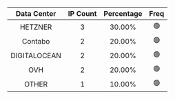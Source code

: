 | Data Center | IP Count | Percentage | Freq |
|:------------:|:--------:|:-----------:|:-----:|
| HETZNER | 3 | 30.00% | 🟢 |
| Contabo | 2 | 20.00% | 🟢 |
| DIGITALOCEAN | 2 | 20.00% | 🟢 |
| OVH | 2 | 20.00% | 🟢 |
| OTHER | 1 | 10.00% | 🟢 |